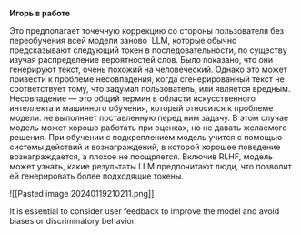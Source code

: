 **Игорь в работе**


Это предполагает точечную коррекцию со стороны пользователя без переобучения всей модели заново
 LLM, которые обычно предсказывают следующий токен в последовательности, по существу изучая распределение вероятностей слов. Было показано, что они генерируют текст, очень похожий на человеческий. Однако это может привести к проблеме несовпадения, когда сгенерированный текст не соответствует тому, что задумал пользователь, или является вредным.  
Несовпадение — это общий термин в области искусственного интеллекта и машинного обучения, который относится к проблеме модели. не выполняет поставленную перед ним задачу. В этом случае модель может хорошо работать при оценках, но не давать желаемого решения.
При обучении с подкреплением модель учится с помощью системы действий и вознаграждений, в которой хорошее поведение вознаграждается, а плохое не поощряется. Включив RLHF, модель может узнать, какие результаты LLM предпочитают люди, что позволит ей генерировать более подходящие токены.

![[Pasted image 20240119210211.png]]




 It is essential to consider user feedback to improve the model and avoid biases or discriminatory behavior.
